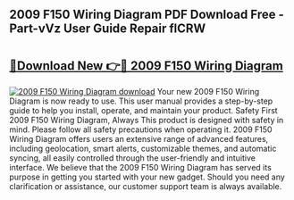 ## 2009 F150 Wiring Diagram PDF Download Free - Part-vVz User Guide Repair flCRW

# <h2><a href="http://dfirhw.blite.top/?on=2009+F150+Wiring+Diagram">🔗Download New 👉🔴 2009 F150 Wiring Diagram</a></h2>

[![2009 F150 Wiring Diagram download](https://i.imgur.com/lujVjoI.png)](http://dfirhw.blite.top/?on=2009+F150+Wiring+Diagram)
Your new 2009 F150 Wiring Diagram is now ready to use. This user manual provides a step-by-step guide to help you install, operate, and maintain your product. Safety First 2009 F150 Wiring Diagram, Always This product is designed with safety in mind. Please follow all safety precautions when operating it. 2009 F150 Wiring Diagram offers users an extensive range of advanced features, including geolocation, smart alerts, customizable themes, and automatic syncing, all easily controlled through the user-friendly and intuitive interface. We believe that the 2009 F150 Wiring Diagram has served its purpose in getting you started with your new gadget. Should you need any clarification or assistance, our customer support team is always available.
